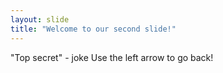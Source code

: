 ```yaml
---
layout: slide
title: "Welcome to our second slide!"
---
```

"Top secret" - joke
Use the left arrow to go back!
